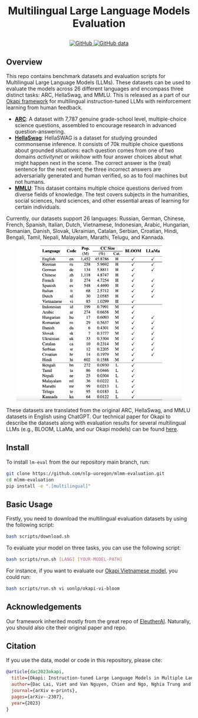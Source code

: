 <h1 align="center"> <p> Multilingual Large Language Models Evaluation </p></h1>

<div align="center">
    <a href="https://github.com/nlp-uoregon/mlmm-evaluation/blob/main/LICENSE">
        <img alt="GitHub" src="https://img.shields.io/badge/Code%20License-Apache_2.0-green.svg">
    </a>
    <a href="https://github.com/nlp-uoregon/mlmm-evaluation/blob/main/DATA_LICENSE">
        <img alt="GitHub data" src="https://img.shields.io/badge/Data%20License-CC%20By%20NC%204.0-red.svg">
    </a>
</div>

## Overview

This repo contains benchmark datasets and evaluation scripts for Multilingual Large Language Models (LLMs). These datasets can be used to evaluate the models across 26 different languages and encompass three distinct tasks: ARC, HellaSwag, and MMLU. This is released as a part of our [Okapi framework](https://github.com/nlp-uoregon/Okapi) for multilingual instruction-tuned LLMs with reinforcement learning from human feedback.


- [**ARC**](https://allenai.org/data/arc): A dataset with 7,787 genuine grade-school level, multiple-choice science questions, assembled to encourage research in advanced question-answering.
- [**HellaSwag**](https://allenai.org/data/hellaswag): HellaSWAG is a dataset for studying grounded commonsense inference. It consists of 70k multiple choice questions about grounded situations: each question comes from one of two domains *activitynet* or *wikihow* with four answer choices about what might happen next in the scene. The correct answer is the (real) sentence for the next event; the three incorrect answers are adversarially generated and human verified, so as to fool machines but not humans.
- [**MMLU**](https://arxiv.org/pdf/2009.03300.pdf): This dataset contains multiple choice questions derived from diverse fields of knowledge. The test covers subjects in the humanities, social sciences, hard sciences, and other essential areas of learning for certain individuals.

Currently, our datasets support 26 languages: Russian, German, Chinese, French, Spanish, Italian, Dutch, Vietnamese, Indonesian, Arabic, Hungarian, Romanian, Danish, Slovak, Ukrainian, Catalan, Serbian, Croatian, Hindi, Bengali, Tamil, Nepali, Malayalam, Marathi, Telugu, and Kannada. 

<p align="center">
<img src="assets/Okapi_Languages.png" width="450"/>
</p>

These datasets are translated from the original ARC, HellaSwag, and MMLU datasets in English using ChatGPT. Our technical paper for Okapi to describe the datasets along with evaluation results for several multilingual LLMs (e.g., BLOOM, LLaMa, and our Okapi models) can be found [here](https://arxiv.org/pdf/2307.16039.pdf).

## Install

To install `lm-eval` from the our repository main branch, run:

```bash
git clone https://github.com/nlp-uoregon/mlmm-evaluation.git
cd mlmm-evaluation
pip install -e ".[multilingual]"
```

## Basic Usage
Firstly, you need to download the multilingual evaluation datasets by using the following script:
```bash
bash scripts/download.sh
```

To evaluate your model on three tasks, you can use the following script:
```bash
bash scripts/run.sh [LANG] [YOUR-MODEL-PATH]
```

For instance, if you want to evaluate our [Okapi Vietnamese model](https://huggingface.co/uonlp/okapi-vi-bloom), you could run:
```bash
bash scripts/run.sh vi uonlp/okapi-vi-bloom
```

## Acknowledgements
Our framework inherited mostly from the great repo of [EleutherAI](https://github.com/EleutherAI/lm-evaluation-harness). Naturally, you should also cite their original paper and repo.

## Citation
If you use the data, model or code in this repository, please cite:

```bibtex
@article{dac2023okapi,
  title={Okapi: Instruction-tuned Large Language Models in Multiple Languages with Reinforcement Learning from Human Feedback},
  author={Dac Lai, Viet and Van Nguyen, Chien and Ngo, Nghia Trung and Nguyen, Thuat and Dernoncourt, Franck and Rossi, Ryan A and Nguyen, Thien Huu},
  journal={arXiv e-prints},
  pages={arXiv--2307},
  year={2023}
}
```